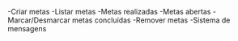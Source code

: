 -Criar metas
-Listar metas
    -Metas realizadas
    -Metas abertas
-Marcar/Desmarcar metas concluídas
-Remover metas
-Sistema de mensagens
